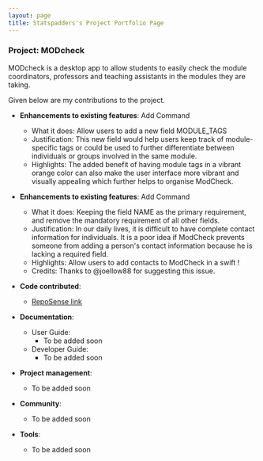 ```yaml
---
layout: page
title: Statspadders's Project Portfolio Page
---
```


### Project: MODcheck

MODcheck is a desktop app to allow students to easily check the module coordinators, professors and teaching
assistants in the modules they are taking.

Given below are my contributions to the project.

* **Enhancements to existing features**: Add Command
    * What it does: Allow users to add a new field MODULE_TAGS
    * Justification: This new field would help users keep track of module-specific tags or could be used to further differentiate between individuals or groups involved in the same module.
    * Highlights: The added benefit of having module tags in a vibrant orange color can also make the user interface more vibrant and visually appealing which further helps to organise ModCheck.

* **Enhancements to existing features**: Add Command
    * What it does: Keeping the field NAME as the primary requirement, and remove the mandatory requirement of all other fields.
    * Justification: In our daily lives, it is difficult to have complete contact information for individuals. It is a poor idea if ModCheck prevents someone from adding a person's contact information because he is lacking a required field.
    * Highlights: Allow users to add contacts to ModCheck in a swift !
    * Credits: Thanks to @joellow88 for suggesting this issue.
    
* **Code contributed**:
    * [RepoSense link](https://nus-cs2103-ay2223s2.github.io/tp-dashboard/?search=statspadders&breakdown=true&sort=groupTitle%20dsc&sortWithin=title&since=2023-02-17&timeframe=commit&mergegroup=&groupSelect=groupByRepos&checkedFileTypes=docs~functional-code~test-code~other)

* **Documentation**:
    * User Guide:
        * To be added soon
    * Developer Guide:
        * To be added soon

* **Project management**:
    * To be added soon

* **Community**:
    * To be added soon

* **Tools**:
    * To be added soon

